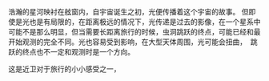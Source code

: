 浩瀚的星河映衬在舷窗内，自宇宙诞生之初，光便传播着这个宇宙的故事。
但即使是光也是有局限的，在距离极远的情况下，光传递是过去的影像，在一个星系中可能不是那么明显，但当需要长距离旅行的时候，虫洞跳跃的终点，可能已经和最开始观测的完全不同。光也容易受到影响，在大型天体周围，光可能会扭曲，                                                                                                                       跳跃的终点也不一定和观测时是一个方向。

这是近卫对于旅行的小小感受之一，  